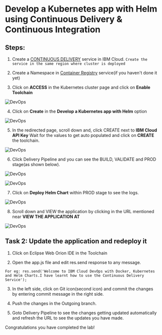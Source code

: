 # Develop a Kubernetes app with Helm using Continuous Delivery & Continuous Integration

## Steps:

1. Create a [CONTINUOUS DELIVERY](https://cloud.ibm.com/catalog/services/continuous-delivery) service in IBM Cloud.
`Create the service in the same region where cluster is deployed`

2. Create a Namespace in [Container Registry](https://cloud.ibm.com/kubernetes/catalog/registry) service(if you haven't done it yet)

3. Click on **ACCESS** in the Kubernetes cluster page and click on **Enable Toolchain** 

![DevOps](images/main.png)

4. Click on **Create** in the **Develop a Kubernetes app with Helm** option

![DevOps](images/1.png)

5. In the redirected page, scroll down and, click CREATE next to **IBM Cloud API Key** Wait for the values to get auto populated and click on **CREATE** the toolchain.

![DevOps](images/7.png)

6. Click Delivery Pipeline and you can see the BUILD, VALIDATE and PROD stage(as shown below).

![DevOps](images/6.png)

![DevOps](images/new-main.png)

7. Click on **Deploy Helm Chart** within PROD stage to see the logs.

![DevOps](images/2.png)

8. Scroll down and VIEW the application by clicking in the URL mentioned near **VIEW THE APPLICATION AT**

![DevOps](images/5.png)

## Task 2: Update the application and redeploy it

1. Click on Eclipse Web Orion IDE in the Toolchain

2. Open the app.js file and edit res.send response to any message.

`For eg: res.send('Welcome to IBM Cloud DevOps with Docker, Kubernetes and Helm Charts.I have learnt how to use the Continuous Delivery Service');`

3. In the left side, click on Git icon(second icon) and commit the changes by entering commit message in the right side.

4. Push the changes in the Outgoing branch.

5. Goto Delivery Pipeline to see the changes getting updated automatically and refresh the URL to see the updates you have made.

Congratulations you have completed the lab!
